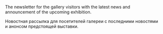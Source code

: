The newsletter for the gallery visitors with the latest news and announcement of the upcoming exhibition.

Новостная рассылка для посетителей галереи с последними новостями и анонсом предстоящей выставки. 
